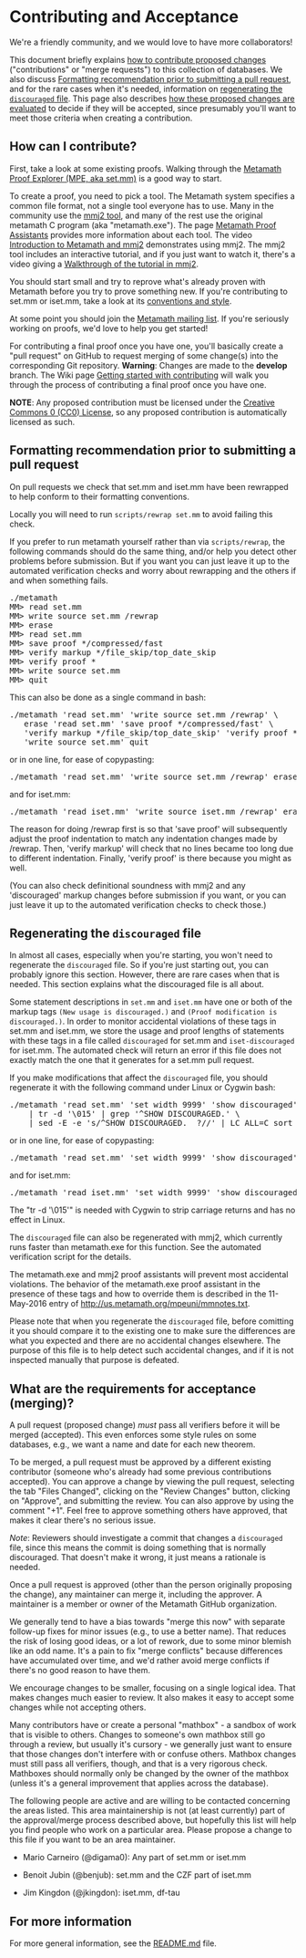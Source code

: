 # Contributing and Acceptance

We're a friendly community, and we would love to have more collaborators!

This document briefly explains
[how to contribute proposed changes](#how-can-i-contribute)
("contributions" or "merge requests") to this collection of databases.
We also discuss
[Formatting recommendation prior to submitting a pull request](#formatting-recommendation-prior-to-submitting-a-pull-request), and for the rare cases
when it's needed, information on
[regenerating the `discouraged` file](#regenerating-the-discouraged-file).
This page also describes
[how these proposed changes are evaluated](#what-are-the-requirements-for-acceptance-merging)
to decide if they will be accepted, since presumably you'll want to
meet those criteria when creating a contribution.

## How can I contribute?

First, take a look at some existing proofs.
Walking through the
[Metamath Proof Explorer (MPE, aka set.mm)](http://us.metamath.org/mpeuni/mmset.html) is a good way to start.

To create a proof, you need to pick a tool.
The Metamath system specifies a common file format, not a single tool
everyone has to use.
Many in the community use the [mmj2 tool](http://us.metamath.org#book), and
many of the rest use the original metamath C program (aka "metamath.exe").
The page
[Metamath Proof Assistants](https://github.com/metamath/set.mm/wiki/Metamath-Proof-Assistants)
provides more information about each tool.
The video [Introduction to Metamath and mmj2](https://www.youtube.com/watch?v=Rst2hZpWUbU) demonstrates using mmj2.
The mmj2 tool includes an interactive tutorial, and if you just want
to watch it, there's a video giving a
[Walkthrough of the tutorial in mmj2](https://www.youtube.com/watch?v=87mnU1ckbI0).

You should start small and try to reprove what's already
proven with Metamath before you try to prove something new.
If you're contributing to set.mm or iset.mm, take a look at its
[conventions and style](http://us.metamath.org/mpeuni/conventions.html).

At some point you should join the
[Metamath mailing list](https://groups.google.com/g/metamath).
If you're seriously working on proofs, we'd love to help you get started!

For contributing a final proof once you have one,
you'll basically create a "pull request" on GitHub to request
merging of some change(s) into the corresponding Git repository.
**Warning**: Changes are made to the **develop** branch.
The Wiki page
[Getting started with contributing](https://github.com/metamath/set.mm/wiki/Getting-started-with-contributing)
will walk you through the process of contributing a final proof once you have one.

**NOTE**: Any proposed contribution must be licensed under the
[Creative Commons 0 (CC0) License](LICENSE), so any proposed contribution
is automatically licensed as such.

## Formatting recommendation prior to submitting a pull request

On pull requests we check that set.mm and iset.mm have been rewrapped to
help conform to their formatting conventions.

Locally you will need to run `scripts/rewrap set.mm` to avoid failing this
check.

If you prefer to run metamath yourself rather than via `scripts/rewrap`,
the following commands should do the same thing, and/or help you detect
other problems before submission. But if you want you can just leave it up to
the automated verification checks and worry about rewrapping and the
others if and when something fails.

<PRE>
./metamath
MM> read set.mm
MM> write source set.mm /rewrap
MM> erase
MM> read set.mm
MM> save proof */compressed/fast
MM> verify markup */file_skip/top_date_skip
MM> verify proof *
MM> write source set.mm
MM> quit
</PRE>

This can also be done as a single command in bash:

<PRE>
./metamath 'read set.mm' 'write source set.mm /rewrap' \
   erase 'read set.mm' 'save proof */compressed/fast' \
   'verify markup */file_skip/top_date_skip' 'verify proof *' \
   'write source set.mm' quit
</PRE>

or in one line, for ease of copypasting:

<PRE>
./metamath 'read set.mm' 'write source set.mm /rewrap' erase 'read set.mm' 'save proof */compressed/fast' 'verify markup */file_skip/top_date_skip' 'verify proof *' 'write source set.mm' quit
</PRE>

and for iset.mm:

<PRE>
./metamath 'read iset.mm' 'write source iset.mm /rewrap' erase 'read iset.mm' 'save proof */compressed/fast' 'verify markup */file_skip/top_date_skip' 'verify proof *' 'write source iset.mm' quit
</PRE>

The reason for doing /rewrap first is so that 'save proof' will subsequently
adjust the proof indentation to match any indentation changes made by /rewrap.
Then, 'verify markup' will check that no lines became too long due to different
indentation.  Finally, 'verify proof' is there because you might as well.

(You can also check definitional soundness with mmj2 and any 'discouraged'
markup changes before submission if you want, or you can just leave it up to
the automated verification checks to check those.)

## Regenerating the `discouraged` file

In almost all cases, especially when you're starting, you won't need to
regenerate the `discouraged` file. So if you're just starting out, you can
probably ignore this section. However, there are rare cases when that
is needed. This section explains what the discouraged file is all about.

Some statement descriptions in `set.mm` and `iset.mm` have one or both of the
markup tags `(New usage is discouraged.)` and `(Proof modification is discouraged.)`.
In order to monitor accidental violations of these tags in set.mm and iset.mm,
we store the usage and proof lengths of statements with these tags in a file
called `discouraged` for set.mm and `iset-discouraged` for iset.mm.
The automated check will return an error if this file does not exactly match the
one that it generates for a set.mm pull request.

If you make modifications that affect the `discouraged` file, you should
regenerate it with the following command under Linux or Cygwin bash:

<PRE>
./metamath 'read set.mm' 'set width 9999' 'show discouraged' quit \
    | tr -d '\015' | grep '^SHOW DISCOURAGED.' \
    | sed -E -e 's/^SHOW DISCOURAGED.  ?//' | LC_ALL=C sort > discouraged
</PRE>

or in one line, for ease of copypasting:

<PRE>
./metamath 'read set.mm' 'set width 9999' 'show discouraged' quit | tr -d '\015' | grep '^SHOW DISCOURAGED.' | sed -E -e 's/^SHOW DISCOURAGED.  ?//' | LC_ALL=C sort > discouraged
</PRE>

and for iset.mm:

<PRE>
./metamath 'read iset.mm' 'set width 9999' 'show discouraged' quit | tr -d '\015' | grep '^SHOW DISCOURAGED.' | sed -E -e 's/^SHOW DISCOURAGED.  ?//' | LC_ALL=C sort > iset-discouraged
</PRE>

The "tr -d '\015'" is needed with Cygwin to strip carriage returns and has no
effect in Linux.

The `discouraged` file can also be regenerated with mmj2, which currently runs
faster than metamath.exe for this function.
See the automated verification script for the details.


The metamath.exe and mmj2 proof assistants will prevent most accidental
violations.  The behavior of the metamath.exe proof assistant in the presence
of these tags and how to override them is described in the 11-May-2016 entry of
<http://us.metamath.org/mpeuni/mmnotes.txt>.

Please note that when you regenerate the `discouraged` file, before comitting
it you should compare it to the existing one to make sure the differences are
what you expected and there are no accidental changes elsewhere.
The purpose of this file is to help detect such accidental changes, and if it
is not inspected manually that purpose is defeated.

## What are the requirements for acceptance (merging)?

A pull request (proposed change) *must* pass all verifiers before
it will be merged (accepted). This even enforces some style rules on
some databases, e.g., we want a name and date for each new theorem.

To be merged, a pull request must be approved by a different existing
contributor (someone who's already had some previous contributions accepted).
You can approve a change by viewing the pull request, selecting
the tab "Files Changed", clicking on the "Review Changes" button,
clicking on "Approve", and submitting the review.
You can also approve by using the comment "+1".
Feel free to approve something others have approved, that makes it clear
there's no serious issue.

*Note*: Reviewers should investigate a commit that changes a
`discouraged` file, since this means the commit is doing something
that is normally discouraged.  That doesn't make it wrong, it just means a
rationale is needed.

Once a pull request is approved (other than the person
originally proposing the change), any maintainer can merge it,
including the approver.
A maintainer is a member or owner of the Metamath GitHub organization.

We generally tend to have a bias towards "merge this now" with separate
follow-up fixes for minor issues (e.g., to use a better name). That reduces the
risk of losing good ideas, or a lot of rework, due to some minor
blemish like an odd name. It's a pain to fix "merge conflicts"
because differences have accumulated over time, and we'd rather avoid
merge conflicts if there's no good reason to have them.

We encourage changes to be smaller, focusing on a single logical idea.
That makes changes much easier to review.
It also makes it easy to accept some changes while not accepting others.

Many contributors have or create a personal "mathbox" - a sandbox of work that
is visible to others. Changes to someone's own mathbox still go through a
review, but usually it's cursory - we generally just want to ensure that those
changes don't interfere with or confuse others.
Mathbox changes must still pass all verifiers, though, and that is
a very rigorous check.
Mathboxes should normally only be changed by the owner of the
mathbox (unless it's a general improvement that applies across the database).

The following people are active and are willing to be contacted
concerning the areas listed.  This area maintainership is not (at least
currently) part of the approval/merge process described above, but hopefully
this list will help you find people who work on a particular area.
Please propose a change to this file if you want to be an area maintainer.

* Mario Carneiro (@digama0): Any part of set.mm or iset.mm

* Benoit Jubin (@benjub): set.mm and the CZF part of iset.mm

* Jim Kingdon (@jkingdon): iset.mm, df-tau

## For more information

For more general information, see the [README.md](README.md) file.
